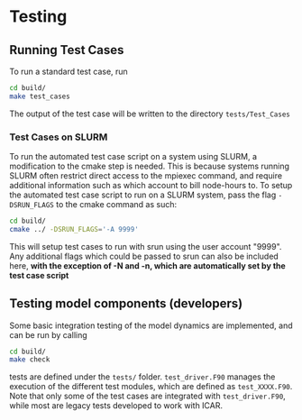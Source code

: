 # Testing

## Running Test Cases

To run a standard test case, run

```bash
cd build/
make test_cases
```

The output of the test case will be written to the directory `tests/Test_Cases`

### Test Cases on SLURM

To run the automated test case script on a system using SLURM, a modification to the cmake step is needed. This is because systems running SLURM often restrict direct access to the mpiexec command, and require additional information such as which account to bill node-hours to. To setup the automated test case script to run on a SLURM system, pass the flag `-DSRUN_FLAGS` to the cmake command as such:

```bash
cd build/
cmake ../ -DSRUN_FLAGS='-A 9999'
```

This will setup test cases to run with srun using the user account "9999". Any additional flags which could be passed to srun can also be included here, **with the exception of -N and -n, which are automatically set by the test case script**

## Testing model components (developers)

Some basic integration testing of the model dynamics are implemented, and can be run by calling

```bash
cd build/
make check
```

tests are defined under the `tests/` folder. `test_driver.F90` manages the execution of the different test modules, which are defined as `test_XXXX.F90`. Note that only some of the test cases are integrated with `test_driver.F90`, while most are legacy tests developed to work with ICAR.
